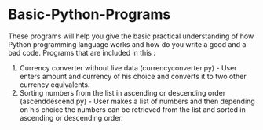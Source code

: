 # Basic-Python-Programs
These programs will help you give the basic practical understanding of how Python programming language works and how do you write a good and a bad code.
Programs that are included in this :
1. Currency converter without live data (currencyconverter.py) - User enters amount and currency of his choice and converts it to two other currency equivalents.
2. Sorting numbers from the list in ascending or descending order (ascenddescend.py) - User makes a list of numbers and then depending on his choice the numbers can be retrieved from the list and sorted in ascending or descending order.
